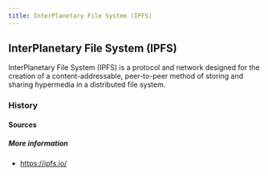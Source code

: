 ```yaml
---
title: InterPlanetary File System (IPFS)
---
```

## InterPlanetary File System (IPFS)

InterPlanetary File System (IPFS) is a protocol and network designed for the creation of a content-addressable, peer-to-peer method of storing and sharing hypermedia in a distributed file system. 

### History


#### Sources


##### More information

* https://ipfs.io/